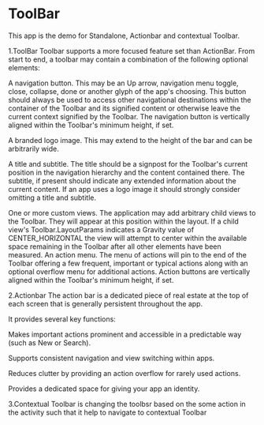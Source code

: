# ToolBar
This app is the demo for Standalone, Actionbar and contextual Toolbar.

1.ToolBar
Toolbar supports a more focused feature set than ActionBar. From start to end, a toolbar may contain a combination of the following optional elements:

A navigation button. This may be an Up arrow, navigation menu toggle, close, collapse, done or another glyph of the app's choosing. This button should always be used to access other navigational destinations within the container of the Toolbar and its signified content or otherwise leave the current context signified by the Toolbar. The navigation button is vertically aligned within the Toolbar's minimum height, if set.

A branded logo image. This may extend to the height of the bar and can be arbitrarily wide.

A title and subtitle. The title should be a signpost for the Toolbar's current position in the navigation hierarchy and the content contained there. The subtitle, if present should indicate any extended information about the current content. If an app uses a logo image it should strongly consider omitting a title and subtitle.

One or more custom views. The application may add arbitrary child views to the Toolbar. They will appear at this position within the layout. If a child view's Toolbar.LayoutParams indicates a Gravity value of CENTER_HORIZONTAL the view will attempt to center within the available space remaining in the Toolbar after all other elements have been measured. An action menu. The menu of actions will pin to the end of the Toolbar offering a few frequent, important or typical actions along with an optional overflow menu for additional actions. Action buttons are vertically aligned within the Toolbar's minimum height, if set.

2.Actionbar The action bar is a dedicated piece of real estate at the top of each screen that is generally persistent throughout the app.

It provides several key functions:

Makes important actions prominent and accessible in a predictable way (such as New or Search).

Supports consistent navigation and view switching within apps.

Reduces clutter by providing an action overflow for rarely used actions.

Provides a dedicated space for giving your app an identity.

3.Contextual Toolbar is changing the toolbsr based on the some action in the activity such that it help to navigate to contextual Toolbar
